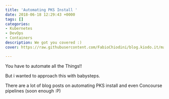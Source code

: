 ```yaml
---
title: 'Automating PKS Install '
date: 2018-06-18 12:29:43 +0000
tags: []
categories:
- Kubernetes
- DevOps
- Containers
description: We got you covered :)
cover: https://raw.githubusercontent.com/FabioChiodini/blog.kiodo.it/master/images/Worked-Fine-In-Dev-Ops-Problem-Now.jpg

---
```

You have to automate all the Things!!

But i wanted to approach this with babysteps.

There are a lot of blog posts on automating PKS install and even Concourse pipelines (soon enough :P)
